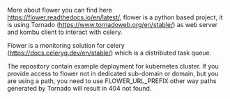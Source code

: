 More about flower you can find here https://flower.readthedocs.io/en/latest/, flower is a python based project, it is
using Tornado (https://www.tornadoweb.org/en/stable/) as web server and kombu client to interact with celery.

Flower is a monitoring solution for celery (https://docs.celeryq.dev/en/stable/) which is a distributed task queue.

The repository contain example deployment for kubernetes cluster. If you provide access to flower not in dedicated
sub-domain or domain, but you are using a path, you need to use FLOWER_URL_PREFIX other way paths generated by Tornado
will result in 404 not found.
